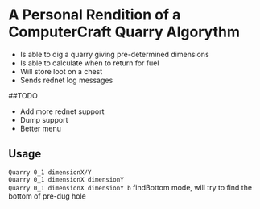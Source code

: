 # A Personal Rendition of a ComputerCraft Quarry Algorythm

- Is able to dig a quarry giving pre-determined dimensions
- Is able to calculate when to return for fuel
- Will store loot on a chest
- Sends rednet log messages

##TODO
- Add more rednet support
- Dump support
- Better menu

## Usage
`Quarry 0_1 dimensionX/Y` <br>
`Quarry 0_1 dimensionX dimensionY` <br>
`Quarry 0_1 dimensionX dimensionY b` findBottom mode, will try to find the bottom of pre-dug hole
